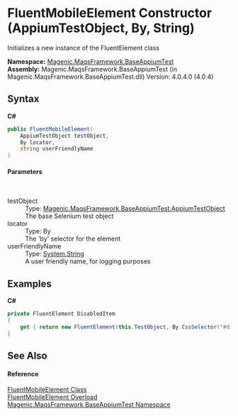 # FluentMobileElement Constructor (AppiumTestObject, By, String)
 

Initializes a new instance of the FluentElement class

**Namespace:**&nbsp;<a href="#/MAQS_4/Appium_AUTOGENERATED/Magenic-MaqsFramework-BaseAppiumTest_Namespace">Magenic.MaqsFramework.BaseAppiumTest</a><br />**Assembly:**&nbsp;Magenic.MaqsFramework.BaseAppiumTest (in Magenic.MaqsFramework.BaseAppiumTest.dll) Version: 4.0.4.0 (4.0.4)

## Syntax

**C#**<br />
``` C#
public FluentMobileElement(
	AppiumTestObject testObject,
	By locator,
	string userFriendlyName
)
```


#### Parameters
&nbsp;<dl><dt>testObject</dt><dd>Type: <a href="#/MAQS_4/Appium_AUTOGENERATED/AppiumTestObject_Class">Magenic.MaqsFramework.BaseAppiumTest.AppiumTestObject</a><br />The base Selenium test object</dd><dt>locator</dt><dd>Type: By<br />The 'by' selector for the element</dd><dt>userFriendlyName</dt><dd>Type: <a href="http://msdn2.microsoft.com/en-us/library/s1wwdcbf" target="_blank">System.String</a><br />A user friendly name, for logging purposes</dd></dl>

## Examples

**C#**<br />
``` C#
private FluentElement DisabledItem
{
    get { return new FluentElement(this.TestObject, By.CssSelector("#disabledField INPUT"), "Disabled"); }
}
```


## See Also


#### Reference
<a href="#/MAQS_4/Appium_AUTOGENERATED/FluentMobileElement_Class">FluentMobileElement Class</a><br /><a href="#/MAQS_4/Appium_AUTOGENERATED/FluentMobileElement_Constructor">FluentMobileElement Overload</a><br /><a href="#/MAQS_4/Appium_AUTOGENERATED/Magenic-MaqsFramework-BaseAppiumTest_Namespace">Magenic.MaqsFramework.BaseAppiumTest Namespace</a><br />